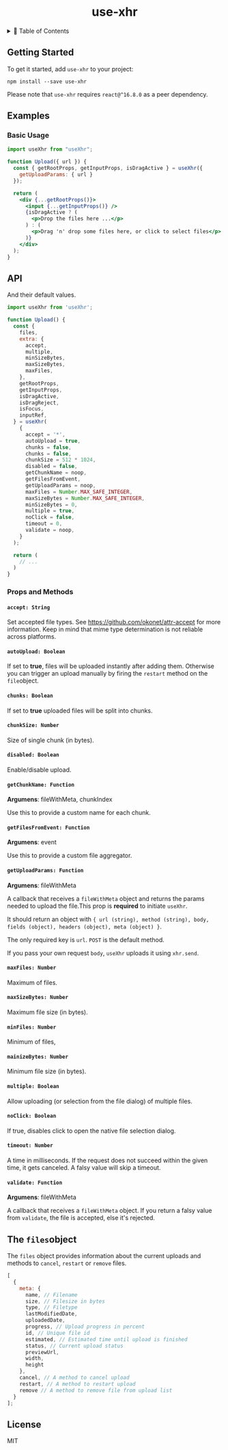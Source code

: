 <h1 align="center">
  use-xhr
</h1>

<details>
<summary>📒 Table of Contents</summary>
<p>

- [Getting Started](#getting-started)
- [Examples](#examples)
  - [Basic Usage](#basic-usage)
- [API](#api)
  - [Props and Methods](#props-and-methods)
    - [`accept: String`](#accept-string)
    - [`autoUpload: Boolean`](#autoupload-boolean)
    - [`chunks: Boolean`](#chunks-boolean)
    - [`chunkSize: Number`](#chunksize-number)
    - [`disabled: Boolean`](#disabled-boolean)
    - [`getChunkName: Function`](#getchunkname-function)
    - [`getFilesFromEvent: Function`](#getfilesfromevent-function)
    - [`getUploadParams: Function`](#getuploadparams-function)
    - [`maxFiles: Number`](#maxfiles-number)
    - [`maxSizeBytes: Number`](#maxsizebytes-number)
    - [`minFiles: Number`](#minfiles-number)
    - [`mainizeBytes: Number`](#mainizebytes-number)
    - [`multiple: Boolean`](#multiple-boolean)
    - [`noClick: Boolean`](#noclick-boolean)
    - [`timeout: Number`](#timeout-number)
    - [`validate: Function`](#validate-function)
- [The `files`object](#the-filesobject)
- [License](#license)

</p>
</details>

## Getting Started

To get it started, add `use-xhr` to your project:

```
npm install --save use-xhr
```

Please note that `use-xhr` requires `react@^16.8.0` as a peer dependency.

## Examples

### Basic Usage

```jsx
import useXhr from "useXhr";

function Upload({ url }) {
  const { getRootProps, getInputProps, isDragActive } = useXhr({
    getUploadParams: { url }
  });

  return (
    <div {...getRootProps()}>
      <input {...getInputProps()} />
      {isDragActive ? (
        <p>Drop the files here ...</p>
      ) : (
        <p>Drag 'n' drop some files here, or click to select files</p>
      )}
    </div>
  );
}
```

## API

And their default values.

```js
import useXhr from 'useXhr';

function Upload() {
  const {
    files,
    extra: {
      accept,
      multiple,
      minSizeBytes,
      maxSizeBytes,
      maxFiles,
    },
    getRootProps,
    getInputProps,
    isDragActive,
    isDragReject,
    isFocus,
    inputRef,
  } = useXhr(
    {
      accept = '*',
      autoUpload = true,
      chunks = false,
      chunks = false,
      chunkSize = 512 * 1024,
      disabled = false,
      getChunkName = noop,
      getFilesFromEvent,
      getUploadParams = noop,
      maxFiles = Number.MAX_SAFE_INTEGER,
      maxSizeBytes = Number.MAX_SAFE_INTEGER,
      minSizeBytes = 0,
      multiple = true,
      noClick = false,
      timeout = 0,
      validate = noop,
    }
  );

  return (
    // ...
  )
}
```

### Props and Methods

#### `accept: String`

Set accepted file types. See https://github.com/okonet/attr-accept for more information. Keep in mind that mime type determination is not reliable across platforms.

#### `autoUpload: Boolean`

If set to **true**, files will be uploaded instantly after adding them. Otherwise you can trigger an upload manually by firing the `restart` method on the `file`object.

#### `chunks: Boolean`

If set to **true** uploaded files will be split into chunks.

#### `chunkSize: Number`

Size of single chunk (in bytes).

#### `disabled: Boolean`

Enable/disable upload.

#### `getChunkName: Function`

**Argumens**: fileWithMeta, chunkIndex

Use this to provide a custom name for each chunk.

#### `getFilesFromEvent: Function`

**Argumens**: event

Use this to provide a custom file aggregator.

#### `getUploadParams: Function`

**Argumens**: fileWithMeta

A callback that receives a `fileWithMeta` object and returns the params needed to upload the file.This prop is **required** to initiate `useXhr`.

It should return an object with `{ url (string), method (string), body, fields (object), headers (object), meta (object) }`.

The only required key is `url`. `POST` is the default method.

If you pass your own request `body`, `useXhr` uploads it using `xhr.send`.

#### `maxFiles: Number`

Maximum of files.

#### `maxSizeBytes: Number`

Maximum file size (in bytes).

#### `minFiles: Number`

Minimum of files,

#### `mainizeBytes: Number`

Minimum file size (in bytes).

#### `multiple: Boolean`

Allow uploading (or selection from the file dialog) of multiple files.

#### `noClick: Boolean`

If true, disables click to open the native file selection dialog.

#### `timeout: Number`

A time in milliseconds. If the request does not succeed within the given time, it gets canceled. A falsy value will skip a timeout.

#### `validate: Function`

**Argumens**: fileWithMeta

A callback that receives a `fileWithMeta` object. If you return a falsy value from `validate`, the file is accepted, else it's rejected.

## The `files`object

The `files` object provides information about the current uploads and methods to `cancel`, `restart` or `remove` files.

```js
[
  {
    meta: {
      name, // Filename
      size, // Filesize in bytes
      type, // Filetype
      lastModifiedDate,
      uploadedDate,
      progress, // Upload progress in percent
      id, // Unique file id
      estimated, // Estimated time until upload is finished
      status, // Current upload status
      previewUrl,
      width,
      height
    },
    cancel, // A method to cancel upload
    restart, // A method to restart upload
    remove // A method to remove file from upload list
  }
];
```

## License

MIT
